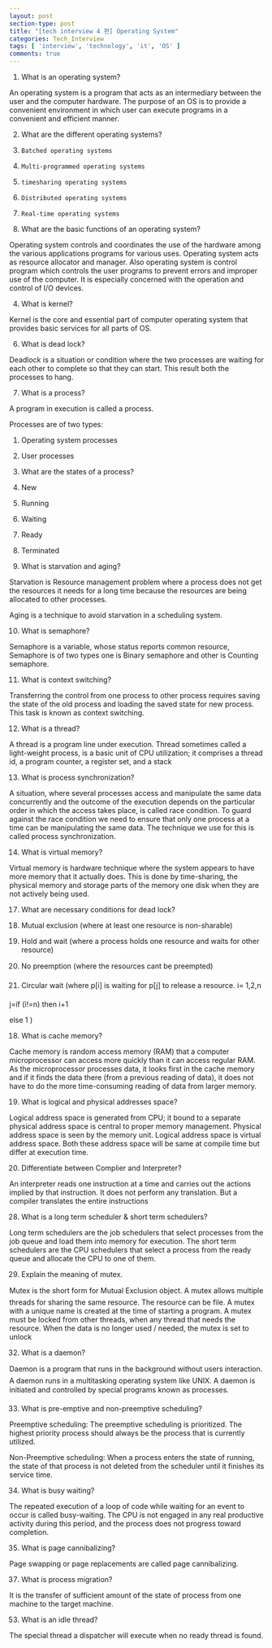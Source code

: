 ```yaml
---
layout: post
section-type: post
title: "[tech interview 4 편] Operating System"
categories: Tech_Interview
tags: [ 'interview', 'technology', 'it', 'OS' ]
comments: true
---
```




1. What is an operating system?

An operating system is a program that acts as an intermediary between the user and the computer hardware. The purpose of an OS is to provide a convenient environment in which user can execute programs in a convenient and efficient manner.


2. What are the different operating systems?

1.     Batched operating systems

2.     Multi-programmed operating systems

3.     timesharing operating systems

4.     Distributed operating systems

5.     Real-time operating systems




3. What are the basic functions of an operating system?

Operating system controls and coordinates the use of the hardware among the various applications programs for various uses. Operating system acts as resource allocator and manager. Also operating system is control program which controls the user programs to prevent errors and improper use of the computer. It is especially concerned with the operation and control of I/O devices.



4. What is kernel?

Kernel is the core and essential part of computer operating system that provides basic services for all parts of OS.


6. What is dead lock?

Deadlock is a situation or condition where the two processes are waiting for each other to complete so that they can start. This result both the processes to hang.



7. What is a process?

A program in execution is called a process.

Processes are of two types:
1. Operating system processes
2. User processes



8. What are the states of a process?

1. New
2. Running
3. Waiting
4. Ready
5. Terminated


9. What is starvation and aging?

Starvation is Resource management problem where a process does not get the resources it needs for a long time because the resources are being allocated to other processes.

Aging is a technique to avoid starvation in a scheduling system.



10. What is semaphore?

Semaphore is a variable, whose status reports common resource, Semaphore is of two types one is Binary semaphore and other is Counting semaphore.



11. What is context switching?

Transferring the control from one process to other process requires saving the state of the old process and loading the saved state for new process. This task is known as context switching.



12. What is a thread?

A thread is a program line under execution. Thread sometimes called a light-weight process, is a basic unit of CPU utilization; it comprises a thread id, a program counter, a register set, and a stack


13. What is process synchronization?

A situation, where several processes access and manipulate the same data concurrently and the outcome of the execution depends on the particular order in which the access takes place, is called race condition. To guard against the race condition we need to ensure that only one process at a time can be manipulating the same data. The technique we use for this is called process synchronization.



14. What is virtual memory?

Virtual memory is hardware technique where the system appears to have more memory that it actually does. This is done by time-sharing, the physical memory and storage parts of the memory one disk when they are not actively being used.


17. What are necessary conditions for dead lock?

1. Mutual exclusion (where at least one resource is non-sharable)

2. Hold and wait (where a process holds one resource and waits for other resource)

3. No preemption (where the resources cant be preempted)

4. Circular wait (where p[i] is waiting for p[j] to release a resource. i= 1,2,n

j=if (i!=n) then i+1

else 1 )



18. What is cache memory?

Cache memory is random access memory (RAM) that a computer microprocessor can access more quickly than it can access regular RAM. As the microprocessor processes data, it looks first in the cache memory and if it finds the data there (from a previous reading of data), it does not have to do the more time-consuming reading of data from larger memory.



19. What is logical and physical addresses space?

Logical address space is generated from CPU; it bound to a separate physical address space is central to proper memory management. Physical address space is seen by the memory unit. Logical address space is virtual address space. Both these address space will be same at compile time but differ at execution time.


20. Differentiate between Complier and Interpreter?

An interpreter reads one instruction at a time and carries out the actions implied by that instruction. It does not perform any translation. But a compiler translates the entire instructions

28. What is a long term scheduler & short term schedulers?

Long term schedulers are the job schedulers that select processes from the job queue and load them into memory for execution. The short term schedulers are the CPU schedulers that select a process from the ready queue and allocate the CPU to one of them.



29. Explain the meaning of mutex.

Mutex is the short form for Mutual Exclusion object. A mutex allows multiple threads for sharing the same resource. The resource can be file. A mutex with a unique name is created at the time of starting a program. A mutex must be locked from other threads, when any thread that needs the resource. When the data is no longer used / needed, the mutex is set to unlock


32. What is a daemon?

Daemon is a program that runs in the background without users interaction. A daemon runs in a multitasking operating system like UNIX. A daemon is initiated and controlled by special programs known as processes.



33. What is pre-emptive and non-preemptive scheduling?

Preemptive scheduling: The preemptive scheduling is prioritized. The highest priority process should always be the process that is currently utilized.

Non-Preemptive scheduling: When a process enters the state of running, the state of that process is not deleted from the scheduler until it finishes its service time.



34. What is busy waiting?

The repeated execution of a loop of code while waiting for an event to occur is called busy-waiting. The CPU is not engaged in any real productive activity during this period, and the process does not progress toward completion.



35. What is page cannibalizing?

Page swapping or page replacements are called page cannibalizing.

37. What is process migration?

It is the transfer of sufficient amount of the state of process from one machine to the target machine.

53. What is an idle thread?

The special thread a dispatcher will execute when no ready thread is found.
